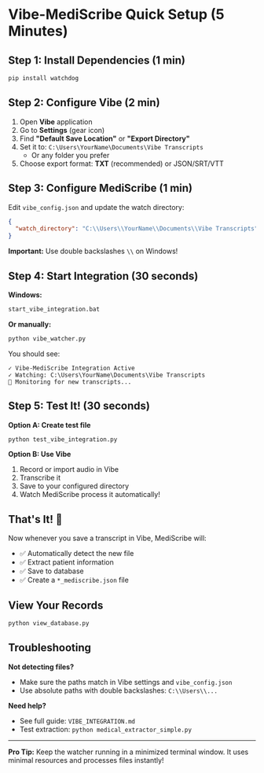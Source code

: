 # Vibe-MediScribe Quick Setup (5 Minutes)

## Step 1: Install Dependencies (1 min)

```bash
pip install watchdog
```

## Step 2: Configure Vibe (2 min)

1. Open **Vibe** application
2. Go to **Settings** (gear icon)
3. Find **"Default Save Location"** or **"Export Directory"**
4. Set it to: `C:\Users\YourName\Documents\Vibe Transcripts`
   - Or any folder you prefer
5. Choose export format: **TXT** (recommended) or JSON/SRT/VTT

## Step 3: Configure MediScribe (1 min)

Edit `vibe_config.json` and update the watch directory:

```json
{
  "watch_directory": "C:\\Users\\YourName\\Documents\\Vibe Transcripts"
}
```

**Important:** Use double backslashes `\\` on Windows!

## Step 4: Start Integration (30 seconds)

**Windows:**
```bash
start_vibe_integration.bat
```

**Or manually:**
```bash
python vibe_watcher.py
```

You should see:
```
✓ Vibe-MediScribe Integration Active
✓ Watching: C:\Users\YourName\Documents\Vibe Transcripts
👀 Monitoring for new transcripts...
```

## Step 5: Test It! (30 seconds)

**Option A: Create test file**
```bash
python test_vibe_integration.py
```

**Option B: Use Vibe**
1. Record or import audio in Vibe
2. Transcribe it
3. Save to your configured directory
4. Watch MediScribe process it automatically!

## That's It! 🎉

Now whenever you save a transcript in Vibe, MediScribe will:
- ✅ Automatically detect the new file
- ✅ Extract patient information
- ✅ Save to database
- ✅ Create a `*_mediscribe.json` file

## View Your Records

```bash
python view_database.py
```

## Troubleshooting

**Not detecting files?**
- Make sure the paths match in Vibe settings and `vibe_config.json`
- Use absolute paths with double backslashes: `C:\\Users\\...`

**Need help?**
- See full guide: `VIBE_INTEGRATION.md`
- Test extraction: `python medical_extractor_simple.py`

---

**Pro Tip:** Keep the watcher running in a minimized terminal window. It uses minimal resources and processes files instantly!
